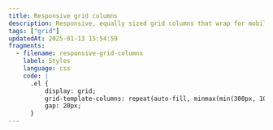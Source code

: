 ```yaml
---
title: Responsive grid columns
description: Responsive, equally sized grid columns that wrap for mobile.
tags: ["grid"]
updatedAt: 2025-01-13 15:54:59
fragments:
  - filename: responsive-grid-columns
    label: Styles
    language: css
    code: |
      .el {
          display: grid;
          grid-template-columns: repeat(auto-fill, minmax(min(300px, 100%), 1fr));
          gap: 20px;
      }
---
```

